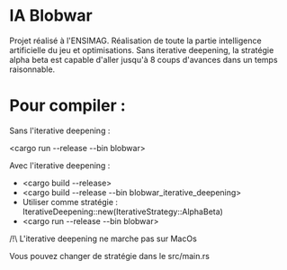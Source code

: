 # IA Blobwar

Projet réalisé à l'ENSIMAG. 
Réalisation de toute la partie intelligence artificielle du jeu et optimisations.
Sans iterative deepening, la stratégie alpha beta est capable d'aller jusqu'à 8 coups d'avances dans un temps raisonnable.

# Pour compiler : 

Sans l'iterative deepening : <br>

<cargo run --release --bin blobwar>

Avec l'iterative deepening : 
  
- <cargo build --release> <br>
- <cargo build --release --bin blobwar_iterative_deepening> <br>
- Utiliser comme stratégie : IterativeDeepening::new(IterativeStrategy::AlphaBeta) <br>
- <cargo run --release --bin blobwar> <br>
                             
/!\ L'iterative deepening ne marche pas sur MacOs

Vous pouvez changer de stratégie dans le src/main.rs
